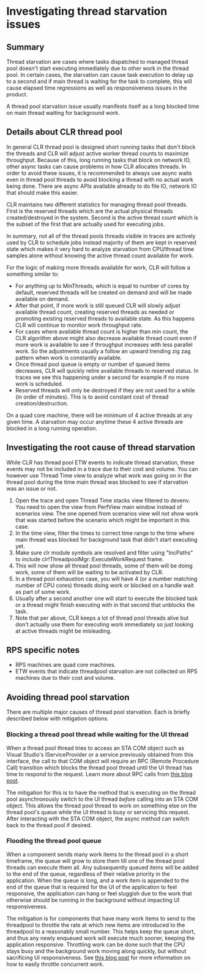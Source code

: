 # Investigating thread starvation issues

## Summary

Thread starvation are cases where tasks dispatched to managed thread pool doesn't start executing immediately due to other work in the thread pool. In certain cases, the starvation can cause task execution to delay up to a second and if main thread is waiting for the task to complete, this will cause elapsed time regressions as well as responsiveness issues in the product.

A thread pool starvation issue usually manifests itself as a long blocked time on main thread waiting for background work.

## Details about CLR thread pool

In general CLR thread pool is designed short running tasks that don't block the threads and CLR will adjust active worker thread counts to maximize throughput. Because of this, long running tasks that block on network IO, other async tasks can cause problems in how CLR allocates threads. In order to avoid these issues, it is recommended to always use async waits even in thread pool threads to avoid blocking a thread with no actual work being done. There are async APIs available already to do file IO, network IO that should make this easier.

CLR maintains two different statistics for managing thread pool threads. First is the reserved threads which are the actual physical threads created/destroyed in the system. Second is the active thread count which is the subset of the first that are actually used for executing jobs. 

In summary, not all of the thread pools threads visible in traces are actively used by CLR to schedule jobs instead majority of them are kept in reserved state which makes it very hard to analyze starvation from CPU/thread time samples alone without knowing the active thread count available for work.

For the logic of making more threads available for work, CLR will follow a something similar to:
* For anything up to MinThreads, which is equal to number of cores by default, reserved threads will be created on demand and will be made available on demand.
* After that point, if more work is still queued CLR will slowly adjust available thread count, creating reserved threads as needed or promoting existing reserved threads to available state. As this happens CLR will continue to monitor work throughput rate. 
* For cases where available thread count is higher than min count, the CLR algorithm above might also decrease available thread count even if more work is available to see if throughput increases with less parallel work. So the adjustments usually a follow an upward trending zig zag pattern when work is constantly available.
* Once thread pool queue is empty or number of queued items decreases, CLR will quickly retire available threads to reserved status. In traces we see this happening under a second for example if no more work is scheduled. 
* Reserved threads will only be destroyed if they are not used for a while (in order of minutes). This is to avoid constant cost of thread creation/destruction.

On a quad core machine, there will be minimum of 4 active threads at any given time. A starvation may occur anytime these 4 active threads are blocked in a long running operation.

## Investigating the root cause of thread starvation

While CLR has thread pool ETW events to indicate thread starvation, these events may not be included in a trace due to their cost and volume. You can however use Thread Time view to analyze what work was going on in the thread pool during the time main thread was blocked to see if starvation was an issue or not.

1. Open the trace and open Thread Time stacks view filtered to devenv. You need to open the view from PerfView main window instead of scenarios view. The one opened from scenarios view will not show work that was started before the scenario which might be important in this case.
1. In the time view, filter the times to correct time range to the time where main thread was blocked for background task that didn't start executing yet.
1. Make sure clr module symbols are resolved and filter using "IncPaths" to include clr!ThreadpoolMgr::ExecuteWorkRequest frame.
1. This will now show all thread pool threads, some of them will be doing work, some of them will be waiting to be activated by CLR. 
1. In a thread pool exhaustion case, you will have 4 (or a number matching number of CPU cores) threads doing work or blocked on a handle wait as part of some work.
1. Usually after a second another one will start to execute the blocked task or a thread might finish executing with in that second that unblocks the task.
1. Note that per above, CLR keeps a lot of thread pool threads alive but don't actually use them for executing work immediately so just looking at active threads might be misleading.

## RPS specific notes

* RPS machines are quad core machines.
* ETW events that indicate threadpool starvation are not collected on RPS machines due to their cost and volume.

## Avoiding thread pool starvation

There are multiple major causes of thread pool starvation. Each is briefly described below with mitigation options.

### Blocking a thread pool thread while waiting for the UI thread

When a thread pool thread tries to access an STA COM object such as Visual Studio's IServiceProvider or a service previously obtained from this interface, the call to that COM object will require an RPC (Remote Procedure Call) transition which blocks the thread pool thread until the UI thread has time to respond to the request. Learn more about RPC calls from [this blog post](https://blogs.msdn.microsoft.com/andrewarnottms/2014/05/07/asynchronous-and-multithreaded-programming-within-vs-using-the-joinabletaskfactory/).

The mitigation for this is to have the method that is executing on the thread pool asynchronously switch to the UI thread *before* calling into an STA COM object. This allows the thread pool thread to work on something else on the thread pool's queue while the UI thread is busy or servicing this request. After interacting with the STA COM object, the async method can switch back to the thread pool if desired.

### Flooding the thread pool queue

When a component sends many work items to the thread pool in a short timeframe, the queue will grow to store them till one of the thread pool threads can execute them all. Any subsequently queued items will be added to the end of the queue, regardless of their relative priority in the application. When the queue is long, and a work item is appended to the end of the queue that is required for the UI of the application to feel responsive, the application can hang or feel sluggish due to the work that otherwise should be running in the background without impacting UI responsiveness.

The mitigation is for components that have many work items to send to the threadpool to throttle the rate at which new items are introduced to the threadpool to a reasonably small number. This helps keep the queue short, and thus any newly enqueued work will execute much sooner, keeping the application responsive. Throttling work can be done such that the CPU stays busy and the background work moving along quickly, but without sacrificing UI responsiveness. See [this blog post](https://blogs.msdn.microsoft.com/andrewarnottms/2017/05/11/limiting-concurrency-for-faster-and-more-responsive-apps/) for more information on how to easily throttle concurrent work.
